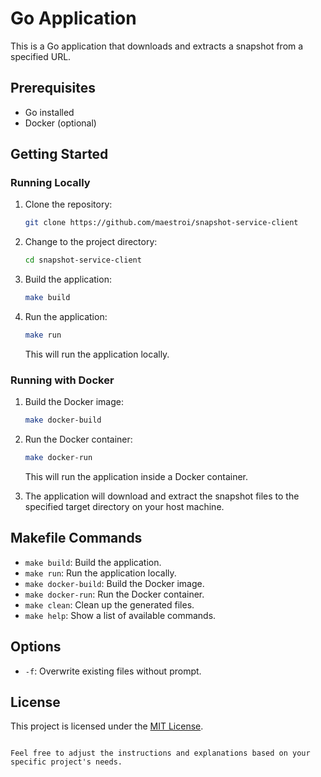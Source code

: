 # Go Application

This is a Go application that downloads and extracts a snapshot from a specified URL.

## Prerequisites

- Go installed
- Docker (optional)

## Getting Started

### Running Locally

1. Clone the repository:

   ```bash
   git clone https://github.com/maestroi/snapshot-service-client
   ```

2. Change to the project directory:

   ```bash
   cd snapshot-service-client
   ```

3. Build the application:

   ```bash
   make build
   ```

4. Run the application:

   ```bash
   make run
   ```

   This will run the application locally.

### Running with Docker

1. Build the Docker image:

   ```bash
   make docker-build
   ```

2. Run the Docker container:

   ```bash
   make docker-run
   ```

   This will run the application inside a Docker container.

3. The application will download and extract the snapshot files to the specified target directory on your host machine.

## Makefile Commands

- `make build`: Build the application.
- `make run`: Run the application locally.
- `make docker-build`: Build the Docker image.
- `make docker-run`: Run the Docker container.
- `make clean`: Clean up the generated files.
- `make help`: Show a list of available commands.

## Options

- `-f`: Overwrite existing files without prompt.

## License

This project is licensed under the [MIT License](LICENSE).
```

Feel free to adjust the instructions and explanations based on your specific project's needs.
